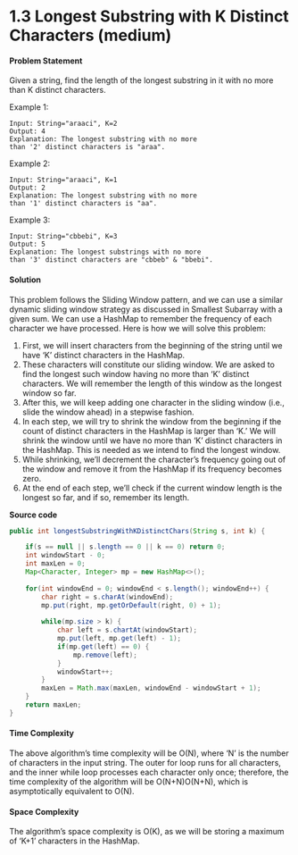 # 1.3 Longest Substring with K Distinct Characters (medium)

#### Problem Statement

Given a string, find the length of the longest substring in it with no more than K distinct characters.

Example 1:

```
Input: String="araaci", K=2
Output: 4
Explanation: The longest substring with no more 
than '2' distinct characters is "araa".
```

Example 2:

```
Input: String="araaci", K=1
Output: 2
Explanation: The longest substring with no more 
than '1' distinct characters is "aa".
```

Example 3:

```
Input: String="cbbebi", K=3
Output: 5
Explanation: The longest substrings with no more 
than '3' distinct characters are "cbbeb" & "bbebi".
```

#### Solution

This problem follows the Sliding Window pattern, and we can use a similar dynamic sliding window strategy as discussed in Smallest Subarray with a given sum. We can use a HashMap to remember the frequency of each character we have processed. Here is how we will solve this problem:

1. First, we will insert characters from the beginning of the string until we have ‘K’ distinct characters in the HashMap.
2. These characters will constitute our sliding window. We are asked to find the longest such window having no more than ‘K’ distinct characters. We will remember the length of this window as the longest window so far.
3. After this, we will keep adding one character in the sliding window (i.e., slide the window ahead) in a stepwise fashion.
4. In each step, we will try to shrink the window from the beginning if the count of distinct characters in the HashMap is larger than ‘K.’ We will shrink the window until we have no more than ‘K’ distinct characters in the HashMap. This is needed as we intend to find the longest window.
5. While shrinking, we’ll decrement the character’s frequency going out of the window and remove it from the HashMap if its frequency becomes zero.
6. At the end of each step, we’ll check if the current window length is the longest so far, and if so, remember its length.

**Source code**

```java
public int longestSubstringWithKDistinctChars(String s, int k) {

    if(s == null || s.length == 0 || k == 0) return 0;
    int windowStart - 0;
    int maxLen = 0;
    Map<Character, Integer> mp = new HashMap<>();
    
    for(int windowEnd = 0; windowEnd < s.length(); windowEnd++) {
        char right = s.charAt(windowEnd);
        mp.put(right, mp.getOrDefault(right, 0) + 1);
        
        while(mp.size > k) {
            char left = s.chartAt(windowStart);
            mp.put(left, mp.get(left) - 1);
            if(mp.get(left) == 0) {
                mp.remove(left);
            }
            windowStart++;
        }
        maxLen = Math.max(maxLen, windowEnd - windowStart + 1);
    }
    return maxLen;
}
```

#### Time Complexity

The above algorithm’s time complexity will be O(N), where ‘N’ is the number of characters in the input string. The outer for loop runs for all characters, and the inner while loop processes each character only once; therefore, the time complexity of the algorithm will be O(N+N)O(N+N), which is asymptotically equivalent to O(N).

#### Space Complexity

The algorithm’s space complexity is O(K), as we will be storing a maximum of ‘K+1’ characters in the HashMap.
